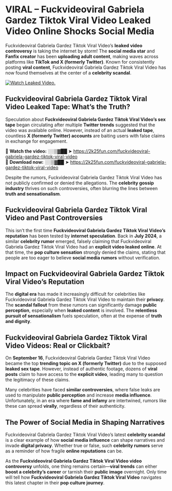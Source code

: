 # VIRAL – Fuckvideoviral Gabriela Gardez Tiktok Viral Video Leaked Video Online Shocks Social Media 

Fuckvideoviral Gabriela Gardez Tiktok Viral Video’s **leaked video controversy** is taking the internet by storm! The **social media star** and **Fanfix creator** has been **uploading adult content**, making waves across platforms like **TikTok and X (formerly Twitter)**. Known for consistently posting **viral content**, Fuckvideoviral Gabriela Gardez Tiktok Viral Video has now found themselves at the center of a **celebrity scandal**.  

[![Watch Leaked Video.](https://miro.medium.com/v2/resize:fit:828/format:webp/1*cilzJN44JGOrTw9NJCrNHA.gif "Watch Leaked Video")](https://2k25fun.com/fuckvideoviral-gabriela-gardez-tiktok-viral-video)

## **Fuckvideoviral Gabriela Gardez Tiktok Viral Video Leaked Tape: What’s the Truth?**  
Speculation about **Fuckvideoviral Gabriela Gardez Tiktok Viral Video’s sex tape** began circulating after multiple **Twitter trends** suggested that the video was available online. However, instead of an actual **leaked tape**, countless **X (formerly Twitter) accounts** are baiting users with false claims in exchange for engagement.  

🔹 **Watch the video:** ░░▒▓██ ➤ https://2k25fun.com/fuckvideoviral-gabriela-gardez-tiktok-viral-video  
🔹 **Download now:** ░░▒▓██ ➤ https://2k25fun.com/fuckvideoviral-gabriela-gardez-tiktok-viral-video  

Despite the rumors, Fuckvideoviral Gabriela Gardez Tiktok Viral Video has not publicly confirmed or denied the allegations. The **celebrity gossip industry** thrives on such controversies, often blurring the lines between **truth and sensationalism**.  

## **Fuckvideoviral Gabriela Gardez Tiktok Viral Video and Past Controversies**  
This isn’t the first time **Fuckvideoviral Gabriela Gardez Tiktok Viral Video’s reputation** has been tested by **internet speculation**. Back in **July 2024**, a similar **celebrity rumor** emerged, falsely claiming that Fuckvideoviral Gabriela Gardez Tiktok Viral Video had an **explicit video leaked online**. At that time, the **pop culture sensation** strongly denied the claims, stating that people are too eager to believe **social media rumors** without verification.  

## **Impact on Fuckvideoviral Gabriela Gardez Tiktok Viral Video’s Reputation**  
The **digital era** has made it increasingly difficult for celebrities like Fuckvideoviral Gabriela Gardez Tiktok Viral Video to maintain their **privacy**. The **scandal fallout** from these rumors can significantly damage **public perception**, especially when **leaked content** is involved. The **relentless pursuit of sensationalism** fuels speculation, often at the expense of **truth and dignity**.  

## **Fuckvideoviral Gabriela Gardez Tiktok Viral Video Videos: Real or Clickbait?**  
On **September 16**, Fuckvideoviral Gabriela Gardez Tiktok Viral Video became the top **trending topic on X (formerly Twitter)** due to the supposed **leaked sex tape**. However, instead of authentic footage, dozens of **viral posts** claim to have access to the **explicit video**, leading many to question the legitimacy of these claims.  

Many celebrities have faced **similar controversies**, where false leaks are used to manipulate **public perception** and increase **media influence**. Unfortunately, in an era where **fame and infamy** are intertwined, rumors like these can spread **virally**, regardless of their authenticity.  

## **The Power of Social Media in Shaping Narratives**  
Fuckvideoviral Gabriela Gardez Tiktok Viral Video’s latest **celebrity scandal** is a clear example of how **social media influence** can shape narratives and invade **digital privacy**. Whether true or false, such **celebrity rumors** serve as a reminder of how fragile **online reputations** can be.  

As the **Fuckvideoviral Gabriela Gardez Tiktok Viral Video video controversy** unfolds, one thing remains certain—**viral trends** can either **boost a celebrity’s career** or tarnish their **public image** overnight. Only time will tell how **Fuckvideoviral Gabriela Gardez Tiktok Viral Video** navigates this latest chapter in their **pop culture journey**. 